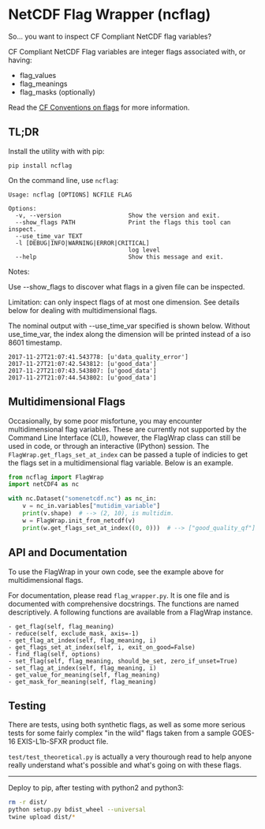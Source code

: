 # NetCDF Flag Wrapper (ncflag)

So... you want to inspect CF Compliant NetCDF flag variables?

CF Compliant NetCDF Flag variables are integer flags associated with, or having:

 - flag_values
 - flag_meanings
 - flag_masks (optionally)

Read the [CF Conventions on flags](http://cfconventions.org/Data/cf-conventions/cf-conventions-1.7/cf-conventions.html#flags) 
for more information.

## TL;DR

Install the utility with with pip:
```
pip install ncflag
```

On the command line, use `ncflag`:

```
Usage: ncflag [OPTIONS] NCFILE FLAG

Options:
  -v, --version                   Show the version and exit.
  --show_flags PATH               Print the flags this tool can inspect.
  --use_time_var TEXT
  -l [DEBUG|INFO|WARNING|ERROR|CRITICAL]
                                  log level
  --help                          Show this message and exit.

```

Notes:

Use --show_flags to discover what flags in a given file can be inspected.

Limitation: can only inspect flags of at most one dimension. See details below for dealing with multidimensional flags.


The nominal output with --use_time_var specified is shown below. Without use_time_var, the index along the
dimension will be printed instead of a iso 8601 timestamp.
```text
2017-11-27T21:07:41.543778: [u'data_quality_error']
2017-11-27T21:07:42.543812: [u'good_data']
2017-11-27T21:07:43.543807: [u'good_data']
2017-11-27T21:07:44.543802: [u'good_data']
```

## Multidimensional Flags

Occasionally, by some poor misfortune, you may encounter multidimensional flag variables. These are currently not
supported by the Command Line Interface (CLI), however, the FlagWrap class can still be used in code, or through an
interactive (IPython) session. The `FlagWrap.get_flags_set_at_index` can be passed a tuple of indicies to get the 
flags set in a multidimensional flag variable. Below is an example. 

```python
from ncflag import FlagWrap
import netCDF4 as nc

with nc.Dataset("somenetcdf.nc") as nc_in:
    v = nc_in.variables["mutidim_variable"]
    print(v.shape)  # --> (2, 10), is multidim.
    w = FlagWrap.init_from_netcdf(v)
    print(w.get_flags_set_at_index((0, 0)))  # --> ["good_quality_qf"]
```

## API and Documentation

To use the FlagWrap in your own code, see the example
above for multidimensional flags.

For documentation, please read `flag_wrapper.py`. It is one file
and is documented with comprehensive docstrings. The functions are
named descriptively. A following functions are available from a FlagWrap instance.

    - get_flag(self, flag_meaning)
    - reduce(self, exclude_mask, axis=-1)
    - get_flag_at_index(self, flag_meaning, i)
    - get_flags_set_at_index(self, i, exit_on_good=False)
    - find_flag(self, options)
    - set_flag(self, flag_meaning, should_be_set, zero_if_unset=True)
    - set_flag_at_index(self, flag_meaning, i)
    - get_value_for_meaning(self, flag_meaning)
    - get_mask_for_meaning(self, flag_meaning)


## Testing

There are tests, using both synthetic flags, as well as some more serious tests
for some fairly complex "in the wild" flags taken from a sample GOES-16 EXIS-L1b-SFXR product file.

`test/test_theoretical.py` is actually a very thourough read to help anyone really understand
what's possible and what's going on with these flags.

---------------------

Deploy to pip, after testing with python2 and python3:

```bash
rm -r dist/
python setup.py bdist_wheel --universal
twine upload dist/*
```
